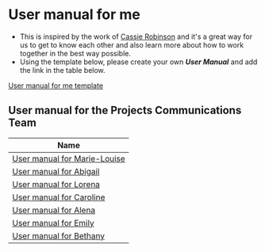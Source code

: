 # User manual for me

- This is inspired by the work of [Cassie Robinson](https://medium.com/@cassierobinson/a-user-manual-for-me-d3a851fbc694) and it's a great way for us to get to know each other and also learn more about how to work together in the best way possible.
- Using the template below, please create your own _**User Manual**_ and add the link in the table below.

[User manual for me template](https://github.com/pyladies/project-communications/blob/master/user-manual-for-me/user-manual-for-me-template.md)

## User manual for the Projects Communications Team

|Name |
| -- 
|[User manual for Marie-Louise]() |
|[User manual for Abigail]() | 
|[User manual for Lorena]() | 
|[User manual for Caroline]() |
|[User manual for Alena]() | 
|[User manual for Emily]() |
|[User manual for Bethany]() |


